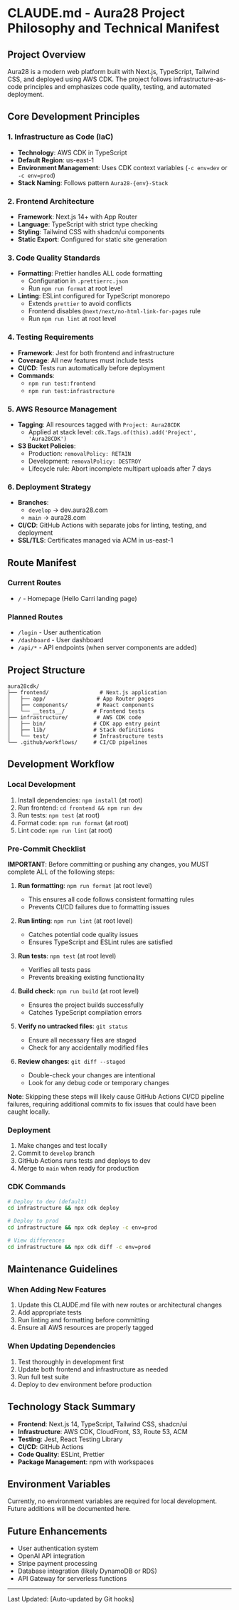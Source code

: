 # CLAUDE.md - Aura28 Project Philosophy and Technical Manifest

## Project Overview

Aura28 is a modern web platform built with Next.js, TypeScript, Tailwind CSS, and deployed using AWS CDK. The project follows infrastructure-as-code principles and emphasizes code quality, testing, and automated deployment.

## Core Development Principles

### 1. Infrastructure as Code (IaC)

- **Technology**: AWS CDK in TypeScript
- **Default Region**: us-east-1
- **Environment Management**: Uses CDK context variables (`-c env=dev` or `-c env=prod`)
- **Stack Naming**: Follows pattern `Aura28-{env}-Stack`

### 2. Frontend Architecture

- **Framework**: Next.js 14+ with App Router
- **Language**: TypeScript with strict type checking
- **Styling**: Tailwind CSS with shadcn/ui components
- **Static Export**: Configured for static site generation

### 3. Code Quality Standards

- **Formatting**: Prettier handles ALL code formatting
  - Configuration in `.prettierrc.json`
  - Run `npm run format` at root level
- **Linting**: ESLint configured for TypeScript monorepo
  - Extends `prettier` to avoid conflicts
  - Frontend disables `@next/next/no-html-link-for-pages` rule
  - Run `npm run lint` at root level

### 4. Testing Requirements

- **Framework**: Jest for both frontend and infrastructure
- **Coverage**: All new features must include tests
- **CI/CD**: Tests run automatically before deployment
- **Commands**:
  - `npm run test:frontend`
  - `npm run test:infrastructure`

### 5. AWS Resource Management

- **Tagging**: All resources tagged with `Project: Aura28CDK`
  - Applied at stack level: `cdk.Tags.of(this).add('Project', 'Aura28CDK')`
- **S3 Bucket Policies**:
  - Production: `removalPolicy: RETAIN`
  - Development: `removalPolicy: DESTROY`
  - Lifecycle rule: Abort incomplete multipart uploads after 7 days

### 6. Deployment Strategy

- **Branches**:
  - `develop` → dev.aura28.com
  - `main` → aura28.com
- **CI/CD**: GitHub Actions with separate jobs for linting, testing, and deployment
- **SSL/TLS**: Certificates managed via ACM in us-east-1

## Route Manifest

### Current Routes

- `/` - Homepage (Hello Carri landing page)

### Planned Routes

- `/login` - User authentication
- `/dashboard` - User dashboard
- `/api/*` - API endpoints (when server components are added)

## Project Structure

```
aura28cdk/
├── frontend/                # Next.js application
│   ├── app/                # App Router pages
│   ├── components/         # React components
│   └── __tests__/         # Frontend tests
├── infrastructure/         # AWS CDK code
│   ├── bin/               # CDK app entry point
│   ├── lib/               # Stack definitions
│   └── test/              # Infrastructure tests
└── .github/workflows/     # CI/CD pipelines
```

## Development Workflow

### Local Development

1. Install dependencies: `npm install` (at root)
2. Run frontend: `cd frontend && npm run dev`
3. Run tests: `npm test` (at root)
4. Format code: `npm run format` (at root)
5. Lint code: `npm run lint` (at root)

### Pre-Commit Checklist

**IMPORTANT**: Before committing or pushing any changes, you MUST complete ALL of the following steps:

1. **Run formatting**: `npm run format` (at root level)
   - This ensures all code follows consistent formatting rules
   - Prevents CI/CD failures due to formatting issues

2. **Run linting**: `npm run lint` (at root level)
   - Catches potential code quality issues
   - Ensures TypeScript and ESLint rules are satisfied

3. **Run tests**: `npm test` (at root level)
   - Verifies all tests pass
   - Prevents breaking existing functionality

4. **Build check**: `npm run build` (at root level)
   - Ensures the project builds successfully
   - Catches TypeScript compilation errors

5. **Verify no untracked files**: `git status`
   - Ensure all necessary files are staged
   - Check for any accidentally modified files

6. **Review changes**: `git diff --staged`
   - Double-check your changes are intentional
   - Look for any debug code or temporary changes

**Note**: Skipping these steps will likely cause GitHub Actions CI/CD pipeline failures, requiring additional commits to fix issues that could have been caught locally.

### Deployment

1. Make changes and test locally
2. Commit to `develop` branch
3. GitHub Actions runs tests and deploys to dev
4. Merge to `main` when ready for production

### CDK Commands

```bash
# Deploy to dev (default)
cd infrastructure && npx cdk deploy

# Deploy to prod
cd infrastructure && npx cdk deploy -c env=prod

# View differences
cd infrastructure && npx cdk diff -c env=prod
```

## Maintenance Guidelines

### When Adding New Features

1. Update this CLAUDE.md file with new routes or architectural changes
2. Add appropriate tests
3. Run linting and formatting before committing
4. Ensure all AWS resources are properly tagged

### When Updating Dependencies

1. Test thoroughly in development first
2. Update both frontend and infrastructure as needed
3. Run full test suite
4. Deploy to dev environment before production

## Technology Stack Summary

- **Frontend**: Next.js 14, TypeScript, Tailwind CSS, shadcn/ui
- **Infrastructure**: AWS CDK, CloudFront, S3, Route 53, ACM
- **Testing**: Jest, React Testing Library
- **CI/CD**: GitHub Actions
- **Code Quality**: ESLint, Prettier
- **Package Management**: npm with workspaces

## Environment Variables

Currently, no environment variables are required for local development. Future additions will be documented here.

## Future Enhancements

- User authentication system
- OpenAI API integration
- Stripe payment processing
- Database integration (likely DynamoDB or RDS)
- API Gateway for serverless functions

---

Last Updated: [Auto-updated by Git hooks]
